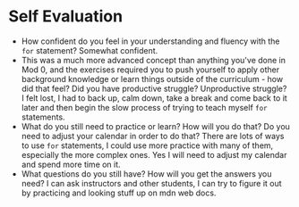 # Self Evaluation

- How confident do you feel in your understanding and fluency with the `for` statement?
Somewhat confident.
- This was a much more advanced concept than anything you've done in Mod 0, and the exercises required you to push yourself to apply other background knowledge or learn things outside of the curriculum - how did that feel? Did you have productive struggle? Unproductive struggle?
I felt lost, I had to back up, calm down, take a break and come back to it later and then begin the slow process of trying to teach myself `for` statements.
- What do you still need to practice or learn? How will you do that? Do you need to adjust your calendar in order to do that?
There are lots of ways to use `for` statements, I could use more practice with many of them, especially the more complex ones. Yes I will need to adjust my calendar and spend more time on it.
- What questions do you still have? How will you get the answers you need?
I can ask instructors and other students, I can try to figure it out by practicing and looking stuff up on mdn web docs.